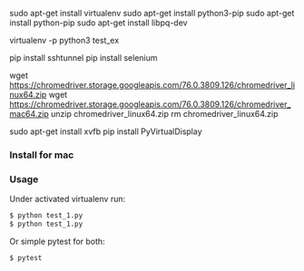 

sudo apt-get install virtualenv
sudo apt-get install python3-pip
sudo apt-get install python-pip
sudo apt-get install libpq-dev


virtualenv -p python3 test_ex


pip install sshtunnel
pip install selenium

wget https://chromedriver.storage.googleapis.com/76.0.3809.126/chromedriver_linux64.zip
wget https://chromedriver.storage.googleapis.com/76.0.3809.126/chromedriver_mac64.zip
unzip chromedriver_linux64.zip
rm chromedriver_linux64.zip

sudo apt-get install xvfb
pip install PyVirtualDisplay




### Install for mac



### Usage
Under activated virtualenv run:
```sh
$ python test_1.py
$ python test_1.py
```
Or simple pytest for both:
```sh
$ pytest
```
